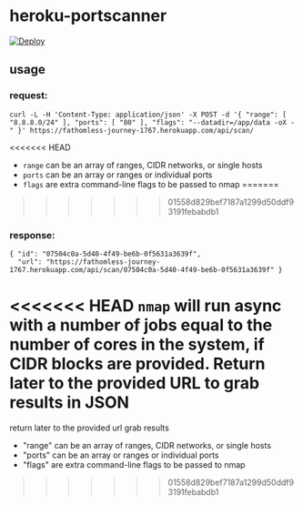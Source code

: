 # heroku-portscanner

[![Deploy](https://www.herokucdn.com/deploy/button.png)](https://heroku.com/deploy?template=https://github.com/robison/heroku-portscanner)

## usage

### request:
```
curl -L -H 'Content-Type: application/json' -X POST -d '{ "range": [ "8.8.8.0/24" ], "ports": [ "80" ], "flags": "--datadir=/app/data -oX -" }' https://fathomless-journey-1767.herokuapp.com/api/scan/
```
<<<<<<< HEAD
* `range` can be an array of ranges, CIDR networks, or single hosts
* `ports` can be an array or ranges or individual ports
* `flags` are extra command-line flags to be passed to nmap
=======
>>>>>>> 01558d829bef7187a1299d50ddf93191febabdb1

### response:
```
{ "id": "07504c0a-5d40-4f49-be6b-0f5631a3639f",
  "url": "https://fathomless-journey-1767.herokuapp.com/api/scan/07504c0a-5d40-4f49-be6b-0f5631a3639f" }
```

<<<<<<< HEAD
`nmap` will run async with a number of jobs equal to the number of cores in the system, if CIDR blocks are provided. Return later to the provided URL to grab results in JSON
=======
return later to the provided url grab results

* "range" can be an array of ranges, CIDR networks, or single hosts
* "ports" can be an array or ranges or individual ports
* "flags" are extra command-line flags to be passed to nmap
>>>>>>> 01558d829bef7187a1299d50ddf93191febabdb1
